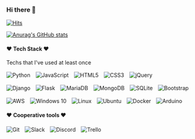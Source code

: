 ### Hi there 👋

[![Hits](https://hits.seeyoufarm.com/api/count/incr/badge.svg?url=https%3A%2F%2Fgithub.com%2Fgaa0&count_bg=%2379C83D&title_bg=%23FF9931&icon=smugmug.svg&icon_color=%23E7E7E7&title=hits&edge_flat=false)](https://github.com/gaa0)

<!--
**gaa0/gaa0** is a ✨ _special_ ✨ repository because its `README.md` (this file) appears on your GitHub profile.

Here are some ideas to get you started:

- 🔭 I’m currently working on ...
- 🌱 I’m currently learning ...
- 👯 I’m looking to collaborate on ...
- 🤔 I’m looking for help with ...
- 💬 Ask me about ...
- 📫 How to reach me: ...
- 😄 Pronouns: ...
- ⚡ Fun fact: ...
-->

[![Anurag's GitHub stats](https://github-readme-stats.vercel.app/api?username=gaa0&show_icons=true&theme=flag-india)](https://github.com/anuraghazra/github-readme-stats)

#### :heart: Tech Stack :heart:

<p>Techs that I've used at least once</p>

![Python](https://img.shields.io/badge/python-3670A0?style=for-the-badge&logo=python&logoColor=ffdd54)　![JavaScript](https://img.shields.io/badge/javascript-%23323330.svg?style=for-the-badge&logo=javascript&logoColor=%23F7DF1E)　![HTML5](https://img.shields.io/badge/html5-%23E34F26.svg?style=for-the-badge&logo=html5&logoColor=white)　![CSS3](https://img.shields.io/badge/css3-%231572B6.svg?style=for-the-badge&logo=css3&logoColor=white)　![jQuery](https://img.shields.io/badge/jquery-%230769AD.svg?style=for-the-badge&logo=jquery&logoColor=white)

![Django](https://img.shields.io/badge/django-%23092E20.svg?style=for-the-badge&logo=django&logoColor=white)　![Flask](https://img.shields.io/badge/flask-%23000.svg?style=for-the-badge&logo=flask&logoColor=white)　![MariaDB](https://img.shields.io/badge/MariaDB-003545?style=for-the-badge&logo=mariadb&logoColor=white)　![MongoDB](https://img.shields.io/badge/MongoDB-%234ea94b.svg?style=for-the-badge&logo=mongodb&logoColor=white)　![SQLite](https://img.shields.io/badge/sqlite-%2307405e.svg?style=for-the-badge&logo=sqlite&logoColor=white)　![Bootstrap](https://img.shields.io/badge/bootstrap-%23563D7C.svg?style=for-the-badge&logo=bootstrap&logoColor=white)

![AWS](https://img.shields.io/badge/AWS-%23FF9900.svg?style=for-the-badge&logo=amazon-aws&logoColor=white)　![Windows 10](https://img.shields.io/badge/Windows-0078D6?style=for-the-badge&logo=windows&logoColor=white)　![Linux](https://img.shields.io/badge/Linux-FCC624?style=for-the-badge&logo=linux&logoColor=black)　![Ubuntu](https://img.shields.io/badge/Ubuntu-E95420?style=for-the-badge&logo=ubuntu&logoColor=white)　![Docker](https://img.shields.io/badge/docker-%230db7ed.svg?style=for-the-badge&logo=docker&logoColor=white)　![Arduino](https://img.shields.io/badge/-Arduino-00979D?style=for-the-badge&logo=Arduino&logoColor=white)

#### :heart: Cooperative tools :heart:

![Git](https://img.shields.io/badge/git-%23F05033.svg?style=for-the-badge&logo=git&logoColor=white)　![Slack](https://img.shields.io/badge/Slack-4A154B?style=for-the-badge&logo=slack&logoColor=white)　![Discord](https://img.shields.io/badge/%3CServer%3E-%237289DA.svg?style=for-the-badge&logo=discord&logoColor=white)　![Trello](https://img.shields.io/badge/Trello-%23026AA7.svg?style=for-the-badge&logo=Trello&logoColor=white)

